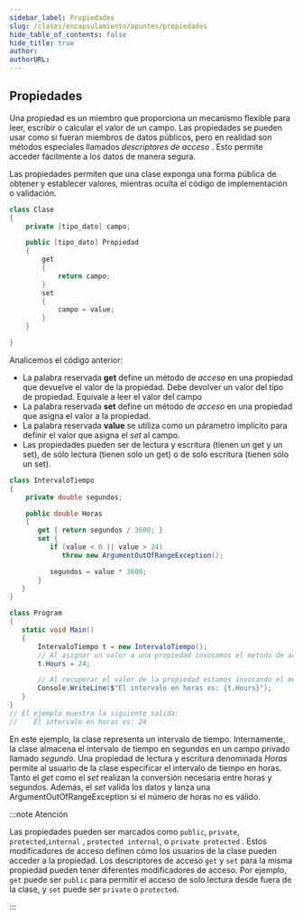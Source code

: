 ```yaml
---
sidebar_label: Propiedades
slug: /clases/encapsulamiento/apuntes/propiedades
hide_table_of_contents: false
hide_title: true
author: 
authorURL: 
---
```

## Propiedades

Una propiedad es un miembro que proporciona un mecanismo flexible para leer, escribir o calcular el valor de un campo. Las propiedades se pueden usar como si fueran miembros de datos públicos, pero en realidad son métodos especiales llamados *descriptores de acceso* . Esto permite acceder fácilmente a los datos de manera segura.

Las propiedades permiten que una clase exponga una forma pública de obtener y establecer valores, mientras oculta el código de implementación o validación.

```csharp
class Clase
{
    private [tipo_dato] campo;

    public [tipo_dato] Propiedad
    {
        get
        {
            return campo;
        }
        set
        {
            campo = value;
        }
    }

}
```
Analicemos el código anterior:

+ La palabra reservada **get** define un método de *acceso* en una propiedad que devuelve el valor de la propiedad. Debe devolver un valor del tipo de propiedad. Equivale a leer el valor del campo
+ La palabra reservada **set** define un método de *acceso* en una propiedad que asigna el valor a la propiedad.
+ La palabra reservada **value** se utiliza como un párametro implícito para definir el valor que asigna el *set* al campo. 
+ Las propiedades pueden ser de lectura y escritura (tienen un get y un set), de sólo lectura (tienen sólo un get) o de solo escritura (tienen sólo un set). 

```csharp
class IntervaloTiempo
{
    private double segundos;

    public double Horas
    {
       get { return segundos / 3600; }
       set {
          if (value < 0 || value > 24)
             throw new ArgumentOutOfRangeException();

          segundos = value * 3600;
       }
   }
}

class Program
{
   static void Main()
   {
       IntervaloTiempo t = new IntervaloTiempo();
       // Al asignar un valor a una propiedad invocamos el metodo de acceso set
       t.Hours = 24;

       // Al recuperar el valor de la propiedad estamos invocando el método de acceso get 
       Console.WriteLine($"El intervalo en horas es: {t.Hours}");
   }
}
// El ejemplo muestra la siguiente salida:
//    El intervalo en horas es: 24
```

En este ejemplo, la clase representa un intervalo de tiempo. Internamente, la clase almacena el intervalo de tiempo en segundos en un campo privado llamado *segundo*. Una propiedad de lectura y escritura denominada *Horas* permite al usuario de la clase especificar el intervalo de tiempo en horas. Tanto el *get* como el *set* realizan la conversión necesaria entre horas y segundos. Además, el *set* valida los datos y lanza una ArgumentOutOfRangeException si el número de horas no es válido.

:::note Atención

Las propiedades pueden ser marcados como <code>public</code>, <code>private</code>, <code>protected</code>,<code>internal</code> , <code>protected internal</code>, o <code>private protected</code> . Estos modificadores de acceso definen cómo los usuarios de la clase pueden acceder a la propiedad. Los descriptores de acceso <code>get</code> y <code>set</code> para la misma propiedad pueden tener diferentes modificadores de acceso. Por ejemplo, <code>get</code> puede ser <code>public</code> para permitir el acceso de solo lectura desde fuera de la clase, y <code>set</code> puede ser <code>private</code> o <code>protected</code>.

:::